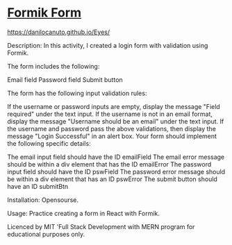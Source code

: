 # [Formik Form](https://danilocanuto.github.io/FormikForm)
https://danilocanuto.github.io/Eyes/

Description: In this activity, I created a login form with validation using Formik.

The form includes the following:

Email field
Password field
Submit button

The form has the following input validation rules:

If the username or password inputs are empty, display the message "Field required" under the text input.
If the username is not in an email format, display the message "Username should be an email" under the text input.
If the username and password pass the above validations, then display the message "Login Successful" in an alert box.
Your form should implement the following specific details:

The email input field should have the ID emailField
The email error message should be within a div element that has the ID emailError
The password input field should have the ID pswField
The password error message should be within a div element that has an ID pswError
The submit button should have an ID submitBtn

Installation: Opensourse.

Usage: Practice creating a form in React with Formik.

Licenced by MIT 'Full Stack Development with MERN program for educational purposes only.
